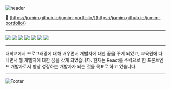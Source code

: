 ![header](https://capsule-render.vercel.app/api?type=soft&color=96a5ff&height=140&section=header&text=PORTFOLIO&fontSize=40&fontColor=f5f9ff&animation=blink)

🔗 [https://jumim.github.io/jumim-portfolio/](https://jumim.github.io/jumim-portfolio/)

---

<img src="https://img.shields.io/badge/React-61DAFB?style=flat-square&logo=react&logoColor=000"/> <img src="https://img.shields.io/badge/TypeScript-3178C6?style=flat-square&logo=TypeScript&logoColor=fff"/> <img src="https://img.shields.io/badge/JavaScript-F7DF1E?style=flat-square&logo=JavaScript&logoColor=000"/> <img src="https://img.shields.io/badge/HTML-E34F26?style=flat-square&logo=HTML5&logoColor=000"/> <img src="https://img.shields.io/badge/SCSS-CC6699?style=flat-square&logo=sass&logoColor=fff"/> <img src="https://img.shields.io/badge/Node-339933?style=flat-square&logo=Node.js&logoColor=fff"/> <img src="https://img.shields.io/badge/PHP-777BB4?style=flat-square&logo=PHP&logoColor=fff"/>

---

대학교에서 프로그래밍에 대해 배우면서 개발자에 대한 꿈을 꾸게 되었고, 교육원에 다니면서 웹 개발자에 대한 꿈을 갖게 되었습니다. 현재는 React를 주력으로 한 프론트엔드 개발자로서 항상 성장하는 개발자가 되는 것을 목표로 하고 있습니다.

---

![Footer](https://capsule-render.vercel.app/api?type=waving&color=96a5ff&height=200&section=footer)
